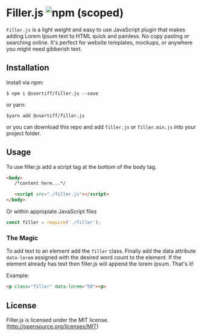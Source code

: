 # Filler.js ![npm (scoped)](https://img.shields.io/npm/v/@usertiff/filler.js.svg)

`Filler.js` is a light weight and easy to use JavaScript plugin that makes adding Lorem Ipsum text to HTML quick and painless. No copy pasting or searching online. It's perfect for website templates, mockups, or anywhere you might need gibberish text.

## Installation

Install via npm:

`$ npm i @usertiff/filler.js --save`

or yarn:

`$yarn add @usertiff/filler.js`

or you can download this repo and add `filler.js` or `filler.min.js` into your project folder.

## Usage

To use filler.js add a script tag at the bottom of the body tag.

```html
<body>
   /*content here...*/

   <script src="./filler.js"></script>
</body>
```

Or within appropiate JavaScript files

```javascript
const filler = require('./filler');
```

### The Magic

To add text to an element add the `filler` class. Finally add the data attribute `data-lorem` assigned with the desired word count to the element. If the element already has text then filler.js will append the lorem ipsum. That's it!

Example:

```html
<p class="filler" data-lorem="50"><p>
```

## License

Filler.js is licensed under the MIT license. (http://opensource.org/licenses/MIT)
